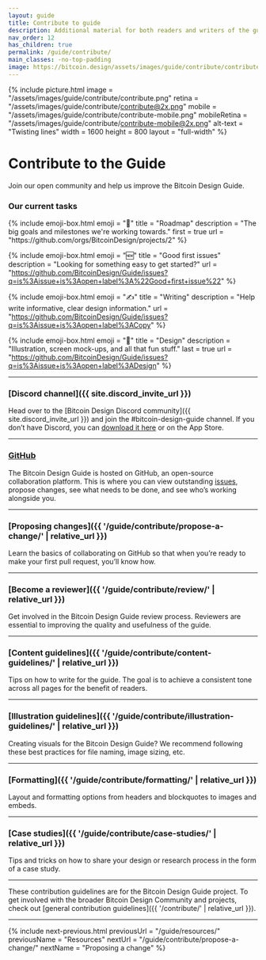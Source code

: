 ```yaml
---
layout: guide
title: Contribute to guide
description: Additional material for both readers and writers of the guide.
nav_order: 12
has_children: true
permalink: /guide/contribute/
main_classes: -no-top-padding
image: https://bitcoin.design/assets/images/guide/contribute/contribute-preview.jpg
---
```


{% include picture.html
   image = "/assets/images/guide/contribute/contribute.png"
   retina = "/assets/images/guide/contribute/contribute@2x.png"
   mobile = "/assets/images/guide/contribute/contribute-mobile.png"
   mobileRetina = "/assets/images/guide/contribute/contribute-mobile@2x.png"
   alt-text = "Twisting lines"
   width = 1600
   height = 800
   layout = "full-width"
%}

# Contribute to the Guide

Join our open community and help us improve the Bitcoin Design Guide.

### Our current tasks

<div class="emoji-boxes">
{% include emoji-box.html
    emoji = "📅"
    title = "Roadmap"
    description = "The big goals and milestones we're working towards."
    first = true
    url = "https://github.com/orgs/BitcoinDesign/projects/2"
%}

{% include emoji-box.html
    emoji = "🆕"
    title = "Good first issues"
    description = "Looking for something easy to get started?"
    url = "https://github.com/BitcoinDesign/Guide/issues?q=is%3Aissue+is%3Aopen+label%3A%22Good+first+issue%22"
%}

{% include emoji-box.html
    emoji = "✍"
    title = "Writing"
    description = "Help write informative, clear design information."
    url = "https://github.com/BitcoinDesign/Guide/issues?q=is%3Aissue+is%3Aopen+label%3ACopy"
%}

{% include emoji-box.html
    emoji = "‍🎨"
    title = "Design"
    description = "Illustration, screen mock-ups, and all that fun stuff."
    last = true
    url = "https://github.com/BitcoinDesign/Guide/issues?q=is%3Aissue+is%3Aopen+label%3ADesign"
%}
</div>

---

### [Discord channel]({{ site.discord_invite_url }})

Head over to the [Bitcoin Design Discord community]({{ site.discord_invite_url }}) and join the #bitcoin-design-guide channel. If you don’t have Discord, you can [download it here](https://discord.com/download) or on the App Store.


---

### [GitHub](https://github.com/BitcoinDesign/Guide)

The Bitcoin Design Guide is hosted on GitHub, an open-source collaboration platform. This is where you can view outstanding [issues](https://github.com/BitcoinDesign/Guide/issues), propose changes, see what needs to be done, and see who’s working alongside you.

---

### [Proposing changes]({{ '/guide/contribute/propose-a-change/' | relative_url }})

Learn the basics of collaborating on GitHub so that when you’re ready to make your first pull request, you’ll know how.

---

### [Become a reviewer]({{ '/guide/contribute/review/' | relative_url }})

Get involved in the Bitcoin Design Guide review process. Reviewers are essential to improving the quality and usefulness of the guide.

---

### [Content guidelines]({{ '/guide/contribute/content-guidelines/' | relative_url }})

Tips on how to write for the guide. The goal is to achieve a consistent tone across all pages for the benefit of readers.

---

### [Illustration guidelines]({{ '/guide/contribute/illustration-guidelines/' | relative_url }})

Creating visuals for the Bitcoin Design Guide? We recommend following these best practices for file naming, image sizing, etc.

---

### [Formatting]({{ '/guide/contribute/formatting/' | relative_url }})

Layout and formatting options from headers and blockquotes to images and embeds.

---
### [Case studies]({{ '/guide/contribute/case-studies/' | relative_url }})

Tips and tricks on how to share your design or research process in the form of a case study.

---
These contribution guidelines are for the Bitcoin Design Guide project. To get involved with the broader Bitcoin Design Community and projects, check out [general contribution guidelines]({{ '/contribute/' | relative_url }}).

---

{% include next-previous.html
   previousUrl = "/guide/resources/"
   previousName = "Resources"
   nextUrl = "/guide/contribute/propose-a-change/"
   nextName = "Proposing a change"
%}
